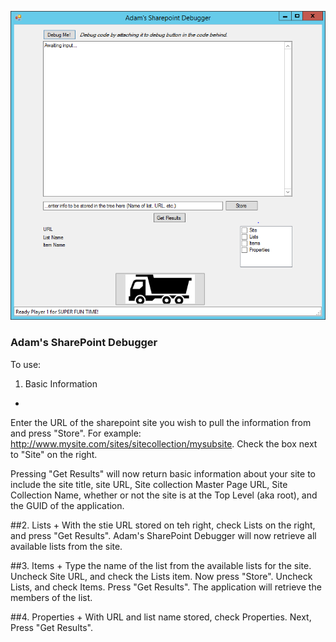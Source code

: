 ![Screenshot of Adam's Sharepoint Debugger](https://github.com/Grimshire/AdamsSharepointDebugger/blob/master/debugger.PNG)


### Adam's SharePoint Debugger

To use:
1. Basic Information
+
Enter the URL of the sharepoint site you wish to pull the information from and press "Store". For example: http://www.mysite.com/sites/sitecollection/mysubsite. Check the box next to "Site" on the right.

Pressing "Get Results" will now return basic information about your site to include the site title, site URL, Site collection Master Page URL, Site Collection Name, whether or not the site is at the Top Level (aka root), and the GUID of the application.

##2. Lists
+
With the stie URL stored on teh right, check Lists on the right, and press "Get Results". Adam's SharePoint Debugger will now retrieve all available lists from the site.

##3. Items
+
 Type the name of the list from the available lists for the site. Uncheck Site URL, and check the Lists item. Now press "Store". Uncheck Lists, and check Items. Press "Get Results". The application will retrieve the members of the list.

##4. Properties
+
With URL and list name stored, check Properties. Next, Press "Get Results".
